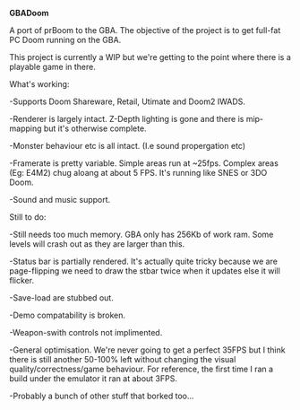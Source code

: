 **GBADoom**

A port of prBoom to the GBA. The objective of the project is to get full-fat PC Doom running on the GBA.

This project is currently a WIP but we're getting to the point where there is a playable game in there.

What's working:

-Supports Doom Shareware, Retail, Utimate and Doom2 IWADS.

-Renderer is largely intact. Z-Depth lighting is gone and there is mip-mapping but it's otherwise complete.

-Monster behaviour etc is all intact. (I.e sound propergation etc)

-Framerate is pretty variable. Simple areas run at ~25fps. Complex areas (Eg: E4M2) chug aloang at about 5 FPS. It's running like SNES or 3DO Doom.

-Sound and music support.


Still to do:

-Still needs too much memory. GBA only has 256Kb of work ram. Some levels will crash out as they are larger than this.

-Status bar is partially rendered. It's actually quite tricky because we are page-flipping we need to draw the stbar twice when it updates else it will flicker.

-Save-load are stubbed out.

-Demo compatability is broken.

-Weapon-swith controls not implimented.

-General optimisation. We're never going to get a perfect 35FPS but I think there is still another 50-100% left without changing the visual quality/correctness/game behaviour. For reference, the first time I ran a build under the emulator it ran at about 3FPS.

-Probably a bunch of other stuff that borked too...
